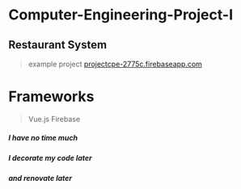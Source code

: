 # Computer-Engineering-Project-I
## Restaurant System

> example project
> <a href="projectcpe-2775c.firebaseapp.com">projectcpe-2775c.firebaseapp.com</a>

# Frameworks
> Vue.js
> Firebase

##### I have no time much 
##### I decorate my code later
##### and renovate later
